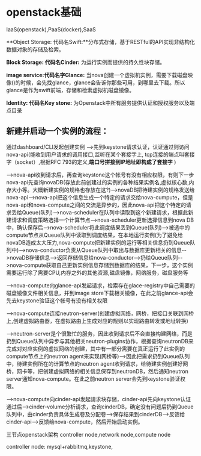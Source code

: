 # openstack基础

IaaS\(openstack\),PaaS\(docker\),SaaS

**Object Storage: 代码名Swift:**分布式存储，基于RESTful的API实现非结构化数据对象的存储及检索。

**Block Storage: 代码名Cinder:** 为运行实例而提供的持久性块存储。

**image service:代码名字Glance:** 当nova创建一个虚拟机实例，需要下载磁盘映像\(\)的时候，会先找glance，glance会告诉你那些可用，到哪里去下载。所以glance是作为swift前端，存储和检索虚拟机磁盘镜像。

**Identity: 代码名Key stone:** 为Openstack中所有服务提供认证和授权服务以及端点目录

## 新建并启动一个实例的流程：

通过dashboard/CLI发起创建实例 --&gt;先到keystone请求认证，认证通过则访问nova-api\(能收到用户请求的调用接口,监听在某个套接字上, tcp连接的端点叫套接字（socket）,根据RFC 793的定义,**端口号拼接到IP地址即构成了套接字** \)

--&gt;nova-api收到请求后，再查询keystone这个帐号有没有相应权限，有则下一步nova-api先查询novaDB\(存放此前创建过的实例的各种结果实例名,虚拟核心数,内存大小等。大概新建实例的规格也存放在这?\)--&gt;novaDB把待建实例的规格发送给nova-api--&gt;nova-api把这个信息生成一个特定的请求交给nova-cumpute，但是nova-api和nova-compute之间的交流是异步的，因此nova-api把这个特定的请求丢给Queue\(队列\)--&gt;nova-scheduler在队列中读取到这个新建请求，根据此新建请求和调度策略选择一个计算节点--&gt;nova-scheduler更新选择信息到nova DB中，确认保存后--&gt;nova-scheduler将此调度结果丢到Queue\(队列\)--&gt;被选中的compute节点从Queue队列中读取到调度结果，在本地运行实例\(为了避免给novaDB造成太大压力,nova-compute把新建实例的运行等相关信息扔到Queue队列中\)--&gt;nova-conductor负责从Queue队列中取出与数据库更新相关的信息--&gt;novaDB存储信息--&gt;返回存储信息给nova-conductor--&gt;扔给Queue队列--&gt;nova-compute获取自己更新实例信息存储到数据库的结果，下一步，这个实例需要运行除了需要CPU,内存之外的其他资源,磁盘镜像，网络服务，磁盘服务等

--&gt;nova-compute向glance-api发起请求，检索存在glace-registry中自己需要的磁盘镜像文件相关信息，并到image store下载相关镜像，在此之前glance-api会先去keystone验证这个帐号有没有相关权限

--&gt;nova-compute连接neutron-server\(创建虚拟网络，网桥，把接口关联到网桥上,创建虚拟路由器，在虚拟路由上生成对应的规则以实现路由转发或地址转换\)

--&gt;neutron-server是个很繁忙的服务，因此收到请求后不会直接构建网络，而是扔到Queue队列中异步与其他相关neutron-plugins协作，根据查询neutronDB来完成对对应实例的虚拟网络的创建，其中有一部分需要在真正运行了此实例的compute节点上的neutron agent来实现\(网桥等\)--&gt;因此把需求扔到Queue队列中，待建实例所在的计算节点的neutron agent收到请求，给待建实例创建好网桥，网卡等，把创建虚拟网络的相关信息保存到neutronDB，然后通知neutron server通知nova-compute。在此之前neutron server会先到keystone验证权限。 

--&gt;nova-compute向cinder-api发起请求块存储，cinder-api先向keystone认证通过后--&gt;cinder-volume分析请求，查询cinderDB，确定没有问题后扔到Queue队列中，由cinder负责具体生成卷及分配卷--&gt;保存结果到cinderDB--&gt;反馈给cinder-api--&gt;反馈给nova-compute，然后开始启动实例。



三节点openstack架构 controller node,network node,compute node

controller node: mysql+rabbitmq,keystone,

